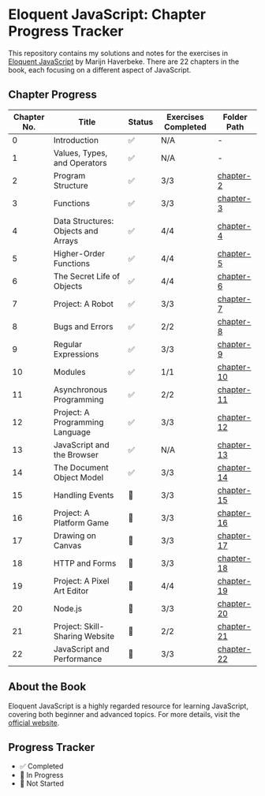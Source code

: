 # Eloquent JavaScript: Chapter Progress Tracker

This repository contains my solutions and notes for the exercises in [Eloquent JavaScript](https://eloquentjavascript.net/) by Marijn Haverbeke. There are 22 chapters in the book, each focusing on a different aspect of JavaScript.

## Chapter Progress

| Chapter No. | Title                               | Status | Exercises Completed | Folder Path                |
| ----------- | ----------------------------------- | ------ | ------------------- | -------------------------- |
| 0           | Introduction                        | ✅     | N/A                 | -                          |
| 1           | Values, Types, and Operators        | ✅     | N/A                 | -                          |
| 2           | Program Structure                   | ✅     | 3/3                 | [chapter-2](./chapter-2)   |
| 3           | Functions                           | ✅     | 3/3                 | [chapter-3](./chapter-3)   |
| 4           | Data Structures: Objects and Arrays | ✅     | 4/4                 | [chapter-4](./chapter-4)   |
| 5           | Higher-Order Functions              | ✅     | 4/4                 | [chapter-5](./chapter-5)   |
| 6           | The Secret Life of Objects          | ✅     | 4/4                 | [chapter-6](./chapter-6)   |
| 7           | Project: A Robot                    | ✅     | 3/3                 | [chapter-7](./chapter-7)   |
| 8           | Bugs and Errors                     | ✅     | 2/2                 | [chapter-8](./chapter-8)   |
| 9           | Regular Expressions                 | ✅     | 3/3                 | [chapter-9](./chapter-9)   |
| 10          | Modules                             | ✅     | 1/1                 | [chapter-10](./chapter-10) |
| 11          | Asynchronous Programming            | ✅     | 2/2                 | [chapter-11](./chapter-11) |
| 12          | Project: A Programming Language     | ✅     | 3/3                 | [chapter-12](./chapter-12) |
| 13          | JavaScript and the Browser          | ✅     | N/A                 | [chapter-13](./chapter-13) |
| 14          | The Document Object Model           | ✅     | 3/3                 | [chapter-14](./chapter-14) |
| 15          | Handling Events                     | 🔲     | 3/3                 | [chapter-15](./chapter-15) |
| 16          | Project: A Platform Game            | 🔲     | 3/3                 | [chapter-16](./chapter-16) |
| 17          | Drawing on Canvas                   | 🔲     | 3/3                 | [chapter-17](./chapter-17) |
| 18          | HTTP and Forms                      | 🔲     | 3/3                 | [chapter-18](./chapter-18) |
| 19          | Project: A Pixel Art Editor         | 🔲     | 4/4                 | [chapter-19](./chapter-19) |
| 20          | Node.js                             | 🔲     | 3/3                 | [chapter-20](./chapter-20) |
| 21          | Project: Skill-Sharing Website      | 🔲     | 2/2                 | [chapter-21](./chapter-21) |
| 22          | JavaScript and Performance          | 🔲     | 3/3                 | [chapter-22](./chapter-22) |

## About the Book

Eloquent JavaScript is a highly regarded resource for learning JavaScript, covering both beginner and advanced topics. For more details, visit the [official website](https://eloquentjavascript.net/).

## Progress Tracker

- ✅ Completed
- 🚧 In Progress
- 🔲 Not Started
